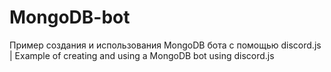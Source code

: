 # MongoDB-bot
Пример создания и использования MongoDB бота с помощью discord.js | Example of creating and using a MongoDB bot using discord.js
